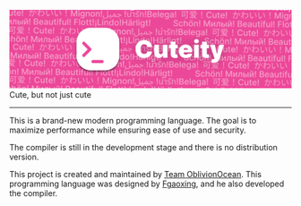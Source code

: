 ![Cuteify Logo](https://raw.githubusercontent.com/Cuteify/.github/main/Logo2.png)
Cute, but not just cute

---

This is a brand-new modern programming language. The goal is to maximize performance while ensuring ease of use and security.

The compiler is still in the development stage and there is no distribution version.

This project is created and maintained by [Team OblivionOcean](https://github.com/OblivionOcean). This programming language was designed by [Fgaoxing](https://github.com/Fgaoxing), and he also developed the compiler.
